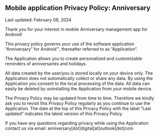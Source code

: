 ## Mobile application Privacy Policy: Anniversary
Last updated: February 08, 2024

Thank you for your interest in mobile Anniversary management app for Android!

This privacy policy governs your use of the software application “Anniversary” for Android™, thereafter referred to as “Application”.

The Application allows you to create personalized and customizable reminders of anniversaries and holidays.

All data created by the user/you is stored locally on your device only. The Application does not automatically collect or share any data.
By using the Application you consent to the local processing of the data.
All data can easily be deleted by uninstalling the Application from your mobile device.

The Privacy Policy may be updated from time to time. Therefore we kindly ask you to revisit this Privacy Policy regularly as you continue to use the Application. The date at the top of this Privacy Policy with the label “Last updated” indicates the latest version of this Privacy Policy.

If you have any questions regarding privacy while using the Application contact us via email:
anniversary[dot]digital[at]outlook[dot]com
